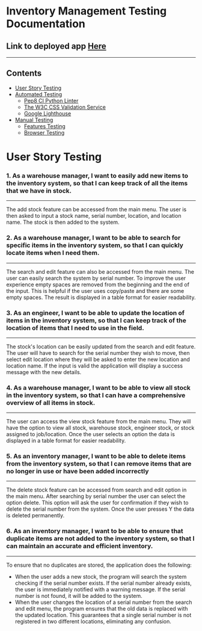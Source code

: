 # Inventory Management Testing Documentation
## Link to deployed app [Here](https://pp3-inventory-management-app.herokuapp.com/)
---
## Contents
* [User Story Testing](#user-story-testing)
* [Automated Testing](#automated-testing)
  * [Pep8 CI Python Linter](#pep8-ci-python-linter)
  * [The W3C CSS Validation Service](#the-w3c-css-validation-service)
  * [Google Lighthouse](#google-lighthouse)
* [Manual Testing](#manual-testing)
  * [Features Testing](#features-testing)
  * [Browser Testing](#browser-testing)

# User Story Testing

### 1.  As a warehouse manager, I want to easily add new items to the inventory system, so that I can keep track of all the items that we have in stock.
---
The add stock feature can be accessed from the main menu. The user is then asked to input a stock name, serial number, location, and location name. The stock is then added to the system. 

### 2. As a warehouse manager, I want to be able to search for specific items in the inventory system, so that I can quickly locate items when I need them.
---
The search and edit feature can also be accessed from the main menu. The user can easily search the system by serial number. To improve the user experience empty spaces are removed from the beginning and the end of the input. This is helpful if the user uses copy/paste and there are some empty spaces. The result is displayed in a table format for easier readability. 

### 3. As an engineer, I want to be able to update the location of items in the inventory system, so that I can keep track of the location of items that I need to use in the field.
---
The stock's location can be easily updated from the search and edit feature. The user will have to search for the serial number they wish to move, then select edit location where they will be asked to enter the new location and location name. If the input is valid the application will display a success message with the new details. 

### 4. As a warehouse manager, I want to be able to view all stock in the inventory system, so that I can have a comprehensive overview of all items in stock.
---
The user can access the view stock feature from the main menu. They will have the option to view all stock, warehouse stock, engineer stock, or stock assigned to job/location. Once the user selects an option the data is displayed in a table format for easier readability. 

### 5. As an inventory manager, I want to be able to delete items from the inventory system, so that I can remove items that are no longer in use or have been added incorrectly
---
The delete stock feature can be accessed from search and edit option in the main menu. After searching by serial number the user can select the option delete. This option will ask the user for confirmation if they wish to delete the serial number from the system. Once the user presses Y the data is deleted permanently.

### 6. As an inventory manager, I want to be able to ensure that duplicate items are not added to the inventory system, so that I can maintain an accurate and efficient inventory.
---
To ensure that no duplicates are stored, the application does the following:
- When the user adds a new stock, the program will search the system checking if the serial number exists.  If the serial number already exists, the user is immediately notified with a warning message. If the serial number is not found, it will be added to the system. 
- When the user changes the location of a serial number from the search and edit menu, the program ensures that the old data is replaced with the updated location. This guarantees that a single serial number is not registered in two different locations, eliminating any confusion.